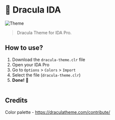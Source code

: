 # 🧛 Dracula IDA
![Theme](https://i.imgur.com/XbC3Nai.jpg)
> Dracula Theme for IDA Pro.

## How to use?
1. Download the `dracula-theme.clr` file
2. Open your IDA Pro
3. Go to `Options` > `Colors` > `Import`
4. Select the file (`dracula-theme.clr`)
5. **Done!** 🎉
<br><br>

## Credits
Color palette - https://draculatheme.com/contribute/
